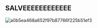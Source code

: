 ## SALVEEEEEEEEEEEE

<!--
**GuilhermeTereza/GuilhermeTereza** is a ✨ _special_ ✨ repository because its `README.md` (this file) appears on your GitHub profile.

Here are some ideas to get you started:

- 🔭 I’m currently working on ...
- 🌱 I’m currently learning ...
- 👯 I’m looking to collaborate on ...
- 🤔 I’m looking for help with ...
- 💬 Ask me about ...
- 📫 How to reach me: ...
- 😄 Pronouns: ...
- ⚡ Fun fact: ...
-->

![a0b5ea468a652f97b87766f225b51ef3](https://github.com/GuilhermeTereza/GuilhermeTereza/assets/169209638/cf9423f2-484b-4161-a168-c32ecb441b83)
